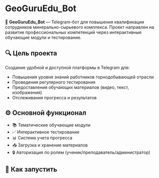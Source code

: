 # GeoGuruEdu_Bot

📍 **GeoGuruEdu_Bot** — Telegram-бот для повышения квалификации сотрудников минерально-сырьевого комплекса. Проект направлен на развитие профессиональных компетенций через интерактивные обучающие модули и тестирование.

## 🔍 Цель проекта

Создание удобной и доступной платформы в Telegram для:

- Повышения уровня знаний работников горнодобывающей отрасли
- Проведения регулярного тестирования
- Предоставления обучающих материалов (видео, текст, изображения)
- Отслеживания прогресса и результатов

## ⚙️ Основной функционал

- 📚 Тематические обучающие модули
- ✅ Интерактивное тестирование
- 📊 Система учета прогресса
- 📥 Загрузка и хранение материалов
- 🔒 Авторизация по ролям (ученик/преподаватель/администратор)

## 🚀 Как запустить
